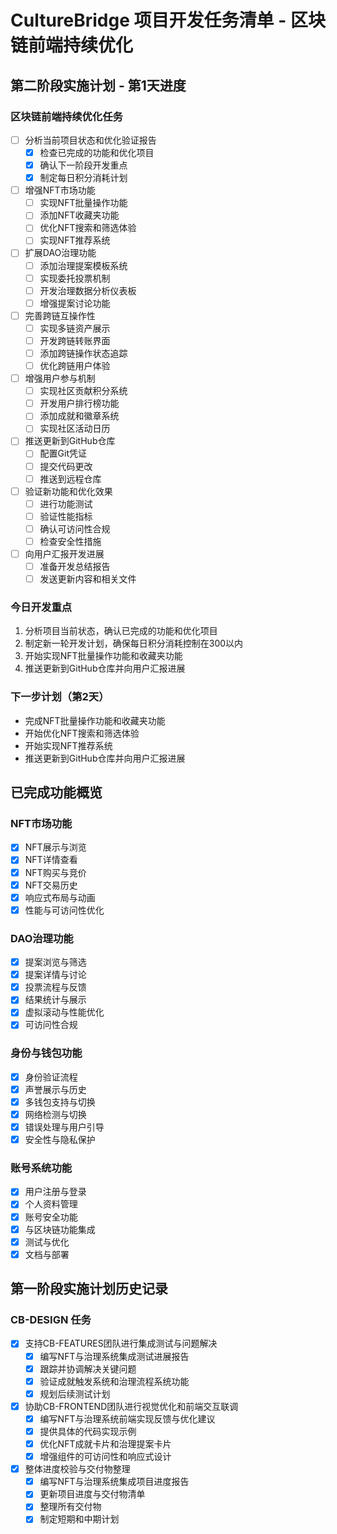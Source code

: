 # CultureBridge 项目开发任务清单 - 区块链前端持续优化

## 第二阶段实施计划 - 第1天进度

### 区块链前端持续优化任务
- [ ] 分析当前项目状态和优化验证报告
  - [x] 检查已完成的功能和优化项目
  - [x] 确认下一阶段开发重点
  - [x] 制定每日积分消耗计划
- [ ] 增强NFT市场功能
  - [ ] 实现NFT批量操作功能
  - [ ] 添加NFT收藏夹功能
  - [ ] 优化NFT搜索和筛选体验
  - [ ] 实现NFT推荐系统
- [ ] 扩展DAO治理功能
  - [ ] 添加治理提案模板系统
  - [ ] 实现委托投票机制
  - [ ] 开发治理数据分析仪表板
  - [ ] 增强提案讨论功能
- [ ] 完善跨链互操作性
  - [ ] 实现多链资产展示
  - [ ] 开发跨链转账界面
  - [ ] 添加跨链操作状态追踪
  - [ ] 优化跨链用户体验
- [ ] 增强用户参与机制
  - [ ] 实现社区贡献积分系统
  - [ ] 开发用户排行榜功能
  - [ ] 添加成就和徽章系统
  - [ ] 实现社区活动日历
- [ ] 推送更新到GitHub仓库
  - [ ] 配置Git凭证
  - [ ] 提交代码更改
  - [ ] 推送到远程仓库
- [ ] 验证新功能和优化效果
  - [ ] 进行功能测试
  - [ ] 验证性能指标
  - [ ] 确认可访问性合规
  - [ ] 检查安全性措施
- [ ] 向用户汇报开发进展
  - [ ] 准备开发总结报告
  - [ ] 发送更新内容和相关文件

### 今日开发重点
1. 分析项目当前状态，确认已完成的功能和优化项目
2. 制定新一轮开发计划，确保每日积分消耗控制在300以内
3. 开始实现NFT批量操作功能和收藏夹功能
4. 推送更新到GitHub仓库并向用户汇报进展

### 下一步计划（第2天）
- 完成NFT批量操作功能和收藏夹功能
- 开始优化NFT搜索和筛选体验
- 开始实现NFT推荐系统
- 推送更新到GitHub仓库并向用户汇报进展

## 已完成功能概览

### NFT市场功能
- [x] NFT展示与浏览
- [x] NFT详情查看
- [x] NFT购买与竞价
- [x] NFT交易历史
- [x] 响应式布局与动画
- [x] 性能与可访问性优化

### DAO治理功能
- [x] 提案浏览与筛选
- [x] 提案详情与讨论
- [x] 投票流程与反馈
- [x] 结果统计与展示
- [x] 虚拟滚动与性能优化
- [x] 可访问性合规

### 身份与钱包功能
- [x] 身份验证流程
- [x] 声誉展示与历史
- [x] 多钱包支持与切换
- [x] 网络检测与切换
- [x] 错误处理与用户引导
- [x] 安全性与隐私保护

### 账号系统功能
- [x] 用户注册与登录
- [x] 个人资料管理
- [x] 账号安全功能
- [x] 与区块链功能集成
- [x] 测试与优化
- [x] 文档与部署

## 第一阶段实施计划历史记录

### CB-DESIGN 任务
- [x] 支持CB-FEATURES团队进行集成测试与问题解决
  - [x] 编写NFT与治理系统集成测试进展报告
  - [x] 跟踪并协调解决关键问题
  - [x] 验证成就触发系统和治理流程系统功能
  - [x] 规划后续测试计划
- [x] 协助CB-FRONTEND团队进行视觉优化和前端交互联调
  - [x] 编写NFT与治理系统前端实现反馈与优化建议
  - [x] 提供具体的代码实现示例
  - [x] 优化NFT成就卡片和治理提案卡片
  - [x] 增强组件的可访问性和响应式设计
- [x] 整体进度校验与交付物整理
  - [x] 编写NFT与治理系统集成项目进度报告
  - [x] 更新项目进度与交付物清单
  - [x] 整理所有交付物
  - [x] 制定短期和中期计划
